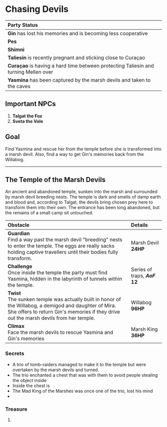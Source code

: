 # Chasing Devils


| Party Status |
|:--- |
| **Gin** has lost his memories and is becoming less cooperative |
| **Pes** |
| **Shimni**  |
| **Taliesin** is recently pregnant and sticking close to Curaçao |
| **Curaçao** is having a hard time between protecting Taliesin and turning Mellen over |
| **Yasmina** has been captured by the marsh devils and taken to the caves |

## Important NPCs
1. **Talgat the Fox**
2. **Sveta the Vole**

## Goal
Find Yasmina and rescue her from the temple before she is transformed into a marsh devil. Also, find a way to get Gin's memories back from the Willabog.

---

## The Temple of the Marsh Devils
An ancient and abandoned temple, sunken into the marsh and surrounded by marsh devil breeding nests. The temple is dark and smells of damp earth and blood and, according to Talgat, the devils bring chosen prey here to transform them into their own. The entrance has been long abandoned, but the remains of a small camp sit untouched.

| Obstacle | Details |
|:--- |:--- |
| **Guardian**<br/>Find a way past the marsh devil "breeding" nests to enter the temple. The eggs are really sacks holding captive travellers until their bodies fully transform. | Marsh Devil **24HP** |
| **Challenge**<br/>Once inside the temple the party must find Yasmina, hidden in the labyrinth of tunnels within the temple. | Series of traps, **_AoF_ 12** |
| **Twist**<br/>The sunken temple was actually built in honor of the Willabog, a demigod and daughter of Mira. She offers to return Gin's memories if they drive out the marsh devils from her temple. | Willabog **96HP** |
| **Climax**<br/>Face the marsh devils to rescue Yasmina and Gin's memories | Marsh King **36HP** |

### Secrets
- A trio of tomb-raiders managed to make it to the temple but were overtaken by the marsh devils and turned.
- The trio enchanted a chest that was with them to avoid people stealing the object inside
- Inside the chest is 
- The Mad King of the Marshes was once one of the trio, lost his mind
- 

### Treasure
1. 

